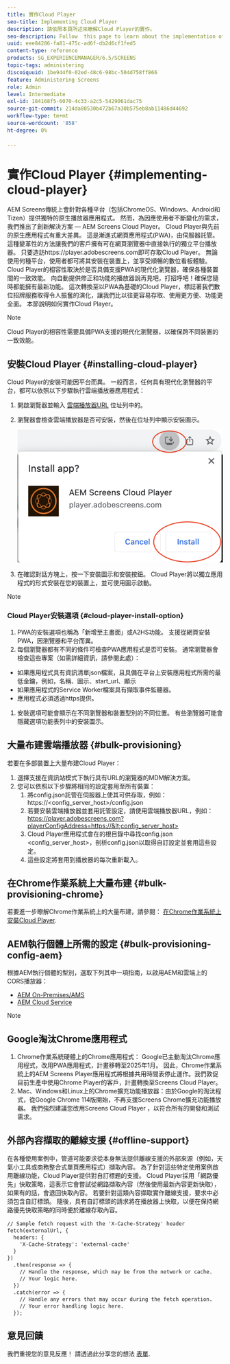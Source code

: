 ```yaml
---
title: 實作Cloud Player
seo-title: Implementing Cloud Player
description: 請依照本頁所述來瞭解Cloud Player的實作。
seo-description: Follow  this page to learn about the implementation of the Cloud Player.
uuid: eee84286-fa81-475c-ad6f-db2d6cf1fed5
content-type: reference
products: SG_EXPERIENCEMANAGER/6.5/SCREENS
topic-tags: administering
discoiquuid: 1be944f0-02ed-48c6-98bc-504d758ff866
feature: Administering Screens
role: Admin
level: Intermediate
exl-id: 184168f5-6070-4c33-a2c5-5429061dac75
source-git-commit: 214da80530b472b67a30b575eb8ab11486d44692
workflow-type: tm+mt
source-wordcount: '858'
ht-degree: 0%

---
```


# 實作Cloud Player  {#implementing-cloud-player}

AEM Screens傳統上會針對各種平台（包括ChromeOS、Windows、Android和Tizen）提供獨特的原生播放器應用程式。 然而，為因應使用者不斷變化的需求，我們推出了創新解決方案 — AEM Screens Cloud Player。
Cloud Player與先前的原生應用程式有重大差異。 這是漸進式網頁應用程式(PWA)，由伺服器託管。 這種變革性的方法讓我們的客戶擁有可在網頁瀏覽器中直接執行的獨立平台播放器。
只要造訪https://player.adobescreens.com即可存取Cloud Player。 無論使用何種平台，使用者都可將其安裝在裝置上，並享受順暢的數位看板體驗。 Cloud Player的相容性取決於是否具備支援PWA的現代化瀏覽器，確保各種裝置間的一致效能。 向自動提供修正和功能的播放器說再見吧，打招呼吧！確保您隨時都能擁有最新功能。 這次轉換至以PWA為基礎的Cloud Player，標誌著我們數位招牌服務取得令人振奮的演化，讓我們比以往更容易存取、使用更方便、功能更全面。
本節說明如何實作Cloud Player。


>[!NOTE]
>
>Cloud Player的相容性需要具備PWA支援的現代化瀏覽器，以確保跨不同裝置的一致效能。

## 安裝Cloud Player {#installing-cloud-player}

Cloud Player的安裝可能因平台而異。 一般而言，任何具有現代化瀏覽器的平台，都可以依照以下步驟執行雲端播放器應用程式：

1. 開啟瀏覽器並輸入 [雲端播放器URL](https://player.adobescreens.com) 位址列中的。
1. 瀏覽器會檢查雲端播放器是否可安裝，然後在位址列中顯示安裝圖示。

   ![影像](/help/user-guide/assets/cloud-player-install.png)

1. 在確認對話方塊上，按一下安裝圖示和安裝按鈕。 Cloud Player將以獨立應用程式的形式安裝在您的裝置上，並可使用圖示啟動。

>[!NOTE]
>
>### Cloud Player安裝選項 {#cloud-player-install-option}
>
1. PWA的安裝選項也稱為「新增至主畫面」或A2HS功能。  支援從網頁安裝PWA，因瀏覽器和平台而異。
1. 每個瀏覽器都有不同的條件可檢查PWA應用程式是否可安裝。 通常瀏覽器會檢查這些專案（如需詳細資訊，請參閱此處）：
* 如果應用程式具有資訊清單json檔案，且具備在平台上安裝應用程式所需的最低金鑰，例如，名稱、圖示、start_url、顯示
* 如果應用程式的Service Worker檔案具有擷取事件監聽器。
* 應用程式必須透過https提供。
1. 安裝選項可能會顯示在不同瀏覽器和裝置型別的不同位置。 有些瀏覽器可能會隱藏選項功能表列中的安裝圖示。

## 大量布建雲端播放器 {#bulk-provisioning}

若要在多部裝置上大量布建Cloud Player：

1. 選擇支援在資訊站模式下執行具有URL的瀏覽器的MDM解決方案。
1. 您可以依照以下步驟將相同的設定套用至所有裝置：
   1. 將config.json託管在伺服器上使其可供存取，例如： https://&lt;config_server_host>/config.json
   1. 若要安裝雲端播放器並套用託管設定，請使用雲端播放器URL，例如：https://player.adobescreens.com?playerConfigAddress=https://&lt;config_server_host>
   1. Cloud Player應用程式會在的根目錄中尋找config.json &lt;config_server_host>，剖析config.json以取得自訂設定並套用這些設定。
   1. 這些設定將套用到播放器的每次重新載入。

## 在Chrome作業系統上大量布建 {#bulk-provisioning-chrome}

若要進一步瞭解Chrome作業系統上的大量布建，請參閱： [在Chrome作業系統上安裝Cloud Player](https://main--screens-franklin-documentation--hlxscreens.hlx.page/updates/cloud-player/guides/chromeos-install-cloud-player).

## AEM執行個體上所需的設定 {#bulk-provisioning-config-aem}

根據AEM執行個體的型別，選取下列其中一項指南，以啟用AEM和雲端上的CORS播放器：
* [AEM On-Premises/AMS](https://main--screens-franklin-documentation--hlxscreens.hlx.live/updates/cloud-player/guides/cors-settings-aem-onpremandams)
* [AEM Cloud Service](https://main--screens-franklin-documentation--hlxscreens.hlx.live/updates/cloud-player/guides/cors-settings-aem-cs)

>[!NOTE]
>
## Google淘汰Chrome應用程式
1. Chrome作業系統硬體上的Chrome應用程式： Google已主動淘汰Chrome應用程式，改用PWA應用程式，計畫移轉至2025年1月。 因此，Chrome作業系統上的AEM Screens Player應用程式將根據共用時間表停止運作。我們敦促目前生產中使用Chrome Player的客戶，計畫轉換至Screens Cloud Player。
2. Mac、Windows和Linux上的Chrome擴充功能播放器：由於Google的淘汰程式，從Google Chrome 114版開始，不再支援Screens Chrome擴充功能播放器。 我們強烈建議您改用Screens Cloud Player ，以符合所有的開發和測試需求。

## 外部內容擷取的離線支援 {#offline-support}

在各種使用案例中，管道可能要求從本身無法提供離線支援的外部來源（例如，天氣小工具或商務整合式單頁應用程式）擷取內容。 為了針對這些特定使用案例啟用離線功能，Cloud Player提供對自訂標題的支援。
Cloud Player採用「網路優先」快取策略，這表示它會嘗試從網路擷取內容（然後使用最新內容更新快取），如果有的話，會退回快取內容。 若要針對這類內容擷取實作離線支援，要求中必須包含自訂標頭。 隨後，具有自訂標頭的請求將在播放器上快取，以便在保持網路優先快取策略的同時便於離線存取內容。

```
// Sample fetch request with the 'X-Cache-Strategy' header
fetch(externalUrl, {
  headers: {
    'X-Cache-Strategy': 'external-cache'
  }
})
  .then(response => {
    // Handle the response, which may be from the network or cache.
    // Your logic here.
  })
  .catch(error => {
    // Handle any errors that may occur during the fetch operation.
    // Your error handling logic here.
  }); 
```

## 意見回饋

我們重視您的意見反應！ 請透過此分享您的想法 [表單](https://forms.office.com/r/MQXX9JsuEd).
